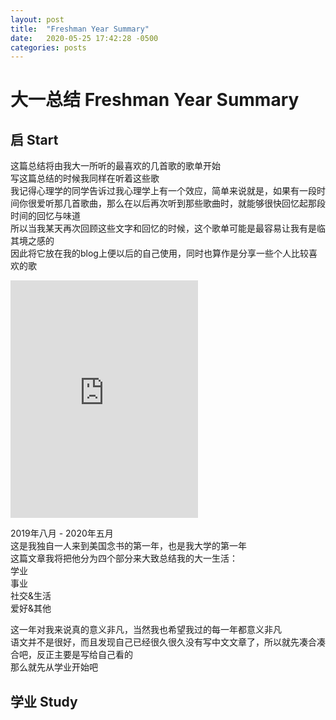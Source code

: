 ```yaml
---
layout: post
title:  "Freshman Year Summary"
date:   2020-05-25 17:42:28 -0500
categories: posts
---
```

# 大一总结 Freshman Year Summary
## 启 Start
这篇总结将由我大一所听的最喜欢的几首歌的歌单开始  <br>
写这篇总结的时候我同样在听着这些歌  
我记得心理学的同学告诉过我心理学上有一个效应，简单来说就是，如果有一段时间你很爱听那几首歌曲，那么在以后再次听到那些歌曲时，就能够很快回忆起那段时间的回忆与味道  
所以当我某天再次回顾这些文字和回忆的时候，这个歌单可能是最容易让我有是临其境之感的  
因此将它放在我的blog上便以后的自己使用，同时也算作是分享一些个人比较喜欢的歌  

<iframe src="https://open.spotify.com/embed/playlist/1q70z2yAwscejk2ZPW8LTk" width="300" height="380" frameborder="0" allowtransparency="true" allow="encrypted-media"></iframe>

2019年八月 - 2020年五月  
这是我独自一人来到美国念书的第一年，也是我大学的第一年  
这篇文章我将把他分为四个部分来大致总结我的大一生活：  
学业  
事业  
社交&生活  
爱好&其他  

这一年对我来说真的意义非凡，当然我也希望我过的每一年都意义非凡  
语文并不是很好，而且发现自己已经很久很久没有写中文文章了，所以就先凑合凑合吧，反正主要是写给自己看的  
那么就先从学业开始吧  

## 学业 Study
